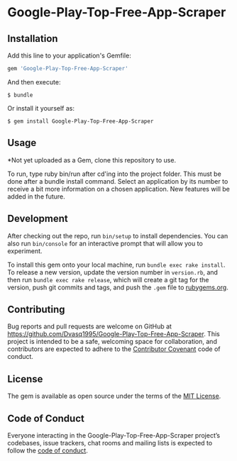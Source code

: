 # Google-Play-Top-Free-App-Scraper

## Installation

Add this line to your application's Gemfile:

```ruby
gem 'Google-Play-Top-Free-App-Scraper'
```

And then execute:

    $ bundle

Or install it yourself as:

    $ gem install Google-Play-Top-Free-App-Scraper

## Usage

*Not yet uploaded as a Gem, clone this repository to use.

To run, type ruby bin/run after cd'ing into the project folder. This must be done after a bundle install command. Select an application by its number to receive a bit more information on a chosen application. New features will be added in the future.

## Development

After checking out the repo, run `bin/setup` to install dependencies. You can also run `bin/console` for an interactive prompt that will allow you to experiment.

To install this gem onto your local machine, run `bundle exec rake install`. To release a new version, update the version number in `version.rb`, and then run `bundle exec rake release`, which will create a git tag for the version, push git commits and tags, and push the `.gem` file to [rubygems.org](https://rubygems.org).

## Contributing

Bug reports and pull requests are welcome on GitHub at https://github.com/Dvasq1995/Google-Play-Top-Free-App-Scraper. This project is intended to be a safe, welcoming space for collaboration, and contributors are expected to adhere to the [Contributor Covenant](http://contributor-covenant.org) code of conduct.

## License

The gem is available as open source under the terms of the [MIT License](https://opensource.org/licenses/MIT).

## Code of Conduct

Everyone interacting in the Google-Play-Top-Free-App-Scraper project’s codebases, issue trackers, chat rooms and mailing lists is expected to follow the [code of conduct](https://github.com/Dvasq1995/Google-Play-Top-Free-App-Scraper/blob/master/CODE_OF_CONDUCT.md).
